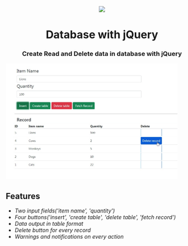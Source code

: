 <p align="center"><img src="https://user-images.githubusercontent.com/34022590/110830880-5a865d00-82a2-11eb-936a-156a584e25fd.png" width="300px"></p>

<h1 align="center">
    <strong>Database with jQuery</strong>
</h1>
<h3 align="center">
    Create Read and Delete data in database with jQuery
</h3>

<p align="left"><img src="Screenshot.jpg" width="450px"></p>

## Features
* *Two input fields('item name', 'quantity')*
* *Four buttons('insert', 'create table', 'delete table', 'fetch record')*
* *Data output in table format*
* *Delete button for every record*
* *Warnings and notifications on every action*


